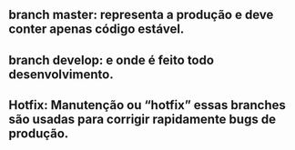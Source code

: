 ## branch master:  representa a produção  e deve conter apenas código estável.

## branch develop: e onde é feito todo desenvolvimento.


## Hotfix: Manutenção ou “hotfix” essas branches são usadas para corrigir rapidamente bugs de produção. 